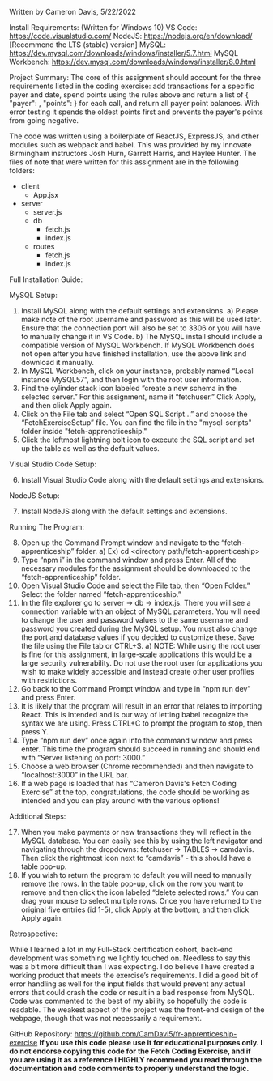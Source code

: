 Written by Cameron Davis, 5/22/2022

Install Requirements: (Written for Windows 10)
VS Code: https://code.visualstudio.com/ 
NodeJS: https://nodejs.org/en/download/ [Recommend the LTS (stable) version]
MySQL: https://dev.mysql.com/downloads/windows/installer/5.7.html 
MySQL Workbench: https://dev.mysql.com/downloads/windows/installer/8.0.html 

Project Summary:
The core of this assignment should account for the three requirements listed in the coding exercise: add transactions for a specific payer and date, spend points using the rules above and return a list of { "payer": , "points": } for each call, and return all payer point balances. With error testing it spends the oldest points first and prevents the payer's points from going negative.

The code was written using a boilerplate of ReactJS, ExpressJS, and other modules such as webpack and babel. This was provided by my Innovate Birmingham instructors Josh Hurn, Garrett Harris, and Haylee Hunter. The files of note that were written for this assignment are in the following folders:
- client
    - App.jsx
- server
    - server.js
    - db
        - fetch.js
        - index.js
    - routes
        - fetch.js
        - index.js

Full Installation Guide:

MySQL Setup:

1) Install MySQL along with the default settings and extensions.
    a) Please make note of the root username and password as this will be used later. Ensure that the connection port will also be set to 3306 or you will have to manually change it in VS Code.
    b) The MySQL install should include a compatible version of MySQL Workbench. If MySQL Workbench does not open after you have finished installation, use the above link and download it manually.
2) In MySQL Workbench, click on your instance, probably named “Local instance MySQL57”, and then login with the root user information.
3) Find the cylinder stack icon labeled “create a new schema in the selected server.” For this assignment, name it “fetchuser.” Click Apply, and then click Apply again.
4) Click on the File tab and select “Open SQL Script…” and choose the “FetchExerciseSetup” file. You can find the file in the "mysql-scripts" folder inside "fetch-apprencticeship."
5) Click the leftmost lightning bolt icon to execute the SQL script and set up the table as well as the default values.

Visual Studio Code Setup:

6) Install Visual Studio Code along with the default settings and extensions.

NodeJS Setup:

7) Install NodeJS along with the default settings and extensions.

Running The Program:

8) Open up the Command Prompt window and navigate to the “fetch-apprenticeship” folder.
    a) Ex) cd <directory path/fetch-apprenticeship>
9) Type “npm i” in the command window and press Enter. All of the necessary modules for the assignment should be downloaded to the “fetch-apprenticeship” folder.
10) Open Visual Studio Code and select the File tab, then “Open Folder.” Select the folder named “fetch-apprenticeship.”
11) In the file explorer go to server -> db -> index.js. There you will see a connection variable with an object of MySQL parameters. You will need to change the user and password values to the same username and password you created during the MySQL setup. You must also change the port and database values if you decided to customize these. Save the file using the File tab or CTRL+S.
    a) NOTE: While using the root user is fine for this assignment, in large-scale applications this would be a large security vulnerability. Do not use the root user for applications you wish to make widely accessible and instead create other user profiles with restrictions.
12) Go back to the Command Prompt window and type in “npm run dev” and press Enter.
13) It is likely that the program will result in an error that relates to importing React. This is intended and is our way of letting babel recognize the syntax we are using. Press CTRL+C to prompt the program to stop, then press Y.
14) Type “npm run dev” once again into the command window and press enter. This time the program should succeed in running and should end with “Server listening on port: 3000.”
15) Choose a web browser (Chrome recommended) and then navigate to “localhost:3000” in the URL bar.
16) If a web page is loaded that has “Cameron Davis's Fetch Coding Exercise” at the top, congratulations, the code should be working as intended and you can play around with the various options!

Additional Steps:

17) When you make payments or new transactions they will reflect in the MySQL database. You can easily see this by using the left navigator and navigating through the dropdowns: fetchuser -> TABLES -> camdavis. Then click the rightmost icon next to “camdavis” - this should have a table pop-up.
18) If you wish to return the program to default you will need to manually remove the rows. In the table pop-up, click on the row you want to remove and then click the icon labeled “delete selected rows.” You can drag your mouse to select multiple rows. Once you have returned to the original five entries (id 1-5), click Apply at the bottom, and then click Apply again.

Retrospective:

While I learned a lot in my Full-Stack certification cohort, back-end development was something we lightly touched on. Needless to say this was a bit more difficult than I was expecting. I do believe I have created a working product that meets the exercise’s requirements. I did a good bit of error handling as well for the input fields that would prevent any actual errors that could crash the code or result in a bad response from MySQL. Code was commented to the best of my ability so hopefully the code is readable. The weakest aspect of the project was the front-end design of the webpage, though that was not necessarily a requirement.

GitHub Repository: https://github.com/CamDavi5/fr-apprenticeship-exercise
**If you use this code please use it for educational purposes only. I do not endorse copying this code for the Fetch Coding Exercise, and if you are using it as a reference I HIGHLY recommend you read through the documentation and code comments to properly understand the logic.**
